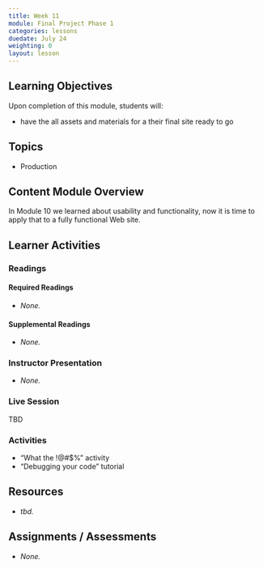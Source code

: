 ```yaml
---
title: Week 11
module: Final Project Phase 1
categories: lessons
duedate: July 24
weighting: 0
layout: lesson
---
```


## Learning Objectives

Upon completion of this module, students will:

- have the all assets and materials for a their final site ready to go

## Topics

- Production 

## Content Module Overview

In Module 10 we learned about usability and functionality, now it is time to apply that to a fully functional Web site.

## Learner Activities

### Readings

#### Required Readings

- _None._

#### Supplemental Readings

- _None._

### Instructor Presentation

- _None._

### Live Session

TBD

### Activities

- “What the !@#$%” activity
- “Debugging your code” tutorial

## Resources

- _tbd._

## Assignments / Assessments

- _None._
                                                        

